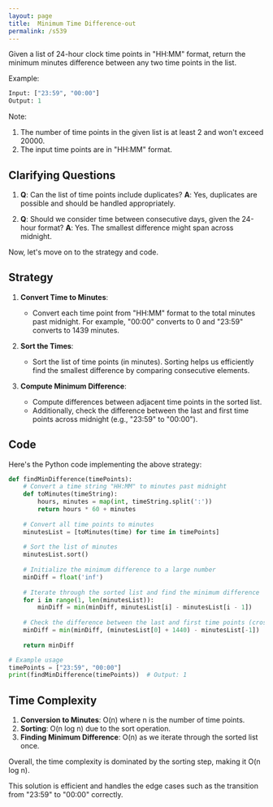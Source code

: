 ```yaml
---
layout: page
title:  Minimum Time Difference-out
permalink: /s539
---
```


Given a list of 24-hour clock time points in "HH:MM" format, return the minimum minutes difference between any two time points in the list.

Example:
```python
Input: ["23:59", "00:00"]
Output: 1
```

Note:
1. The number of time points in the given list is at least 2 and won't exceed 20000.
2. The input time points are in "HH:MM" format.

## Clarifying Questions

1. **Q**: Can the list of time points include duplicates?
   **A**: Yes, duplicates are possible and should be handled appropriately.
   
2. **Q**: Should we consider time between consecutive days, given the 24-hour format?
   **A**: Yes. The smallest difference might span across midnight. 

Now, let's move on to the strategy and code.

## Strategy

1. **Convert Time to Minutes**:
   - Convert each time point from "HH:MM" format to the total minutes past midnight. For example, "00:00" converts to 0 and "23:59" converts to 1439 minutes.

2. **Sort the Times**:
   - Sort the list of time points (in minutes). Sorting helps us efficiently find the smallest difference by comparing consecutive elements.
   
3. **Compute Minimum Difference**:
   - Compute differences between adjacent time points in the sorted list.
   - Additionally, check the difference between the last and first time points across midnight (e.g., "23:59" to "00:00").

## Code

Here's the Python code implementing the above strategy:

```python
def findMinDifference(timePoints):
    # Convert a time string "HH:MM" to minutes past midnight
    def toMinutes(timeString):
        hours, minutes = map(int, timeString.split(':'))
        return hours * 60 + minutes
    
    # Convert all time points to minutes
    minutesList = [toMinutes(time) for time in timePoints]
    
    # Sort the list of minutes
    minutesList.sort()
    
    # Initialize the minimum difference to a large number
    minDiff = float('inf')
    
    # Iterate through the sorted list and find the minimum difference
    for i in range(1, len(minutesList)):
        minDiff = min(minDiff, minutesList[i] - minutesList[i - 1])
    
    # Check the difference between the last and first time points (crossing midnight)
    minDiff = min(minDiff, (minutesList[0] + 1440) - minutesList[-1])
    
    return minDiff

# Example usage
timePoints = ["23:59", "00:00"]
print(findMinDifference(timePoints))  # Output: 1
```

## Time Complexity

1. **Conversion to Minutes**: O(n) where n is the number of time points.
2. **Sorting**: O(n log n) due to the sort operation.
3. **Finding Minimum Difference**: O(n) as we iterate through the sorted list once.

Overall, the time complexity is dominated by the sorting step, making it O(n log n).

This solution is efficient and handles the edge cases such as the transition from "23:59" to "00:00" correctly.